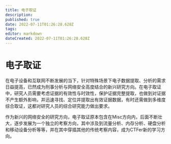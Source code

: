 ```yaml
---
title: 电子取证
description: 
published: true
date: 2022-07-11T01:26:28.628Z
tags: 
editor: markdown
dateCreated: 2022-07-11T01:26:28.628Z
---
```


# 电子取证
在电子设备和互联网不断发展的当下，针对特殊场景下电子数据提取、分析的需求日益提高，已然成为刑事分析与网络安全高度结合的新兴研究方向。在电子取证中，研究人员需要考虑证据的有效性与时效性，保护证据完整提取，也做到对证据不产生额外影响，并迅速寻找、定位并提取出有效证据数据，有时还需做到多维度综合取证，这都对研究人员的综合研究能力做出要求。

作为新兴的网络安全的研究方向，电子取证原本包含在Misc方向内，后面不断壮大，逐步发展为一个独立的考察方向，其中涉及到流量分析、内存分析、硬盘分析和移动设备分析等等，并在其中穿插其他的传统考察内容，成为CTFer新的学习方向。